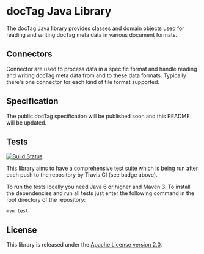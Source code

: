 docTag Java Library
===================

The docTag Java library provides classes and domain objects used for reading and writing docTag meta data in
various document formats.

Connectors
----------

Connector are used to process data in a specific format and handle reading and writing docTag meta data from and to
these data formats. Typically there's one connector for each kind of file format supported.


Specification
-------------

The public docTag specification will be published soon and this README will be updated.


Tests
-----

[![Build Status](https://secure.travis-ci.org/docTag/doctag_java.png?branch=master)](http://travis-ci.org/docTag/doctag_java)

This library aims to have a comprehensive test suite which is being run after each push to the repository by
Travis CI (see badge above).

To run the tests locally you need Java 6 or higher and Maven 3. To install the dependencies and run all tests just
enter the following command in the root directory of the repository:

    mvn test


License
-------

This library is released under the [Apache License version 2.0](http://www.apache.org/licenses/LICENSE-2.0.txt).
